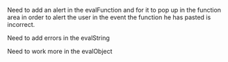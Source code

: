 Need to add an alert in the evalFunction and for it to pop up in the function area in order
to alert the user in the event the function he has pasted is incorrect.  

Need to add errors in the evalString

Need to work more in the evalObject
